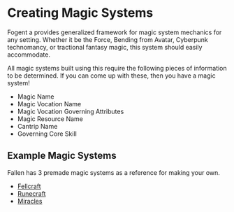 # Creating Magic Systems

Fogent a provides generalized framework for magic system mechanics for any setting. Whether it be the Force, Bending from Avatar, Cyberpunk technomancy, or tractional fantasy magic, this system should easily accommodate. 

All magic systems built using this require the following pieces of information to be determined. If you can come up with these, then you have a magic system!

- Magic Name
- Magic Vocation Name
- Magic Vocation Governing Attributes
- Magic Resource Name
- Cantrip Name
- Governing Core Skill

## Example Magic Systems

Fallen has 3 premade magic systems as a reference for making your own.

- [Fellcraft](./../../Settings/Fallen/Magic/Fellcraft/Fellcraft.md)
- [Runecraft](./../../Settings/Fallen/Magic/Runecraft/Runecraft.md)
- [Miracles](./../../Settings/Fallen/Magic/Miracles/Miracles.md)
